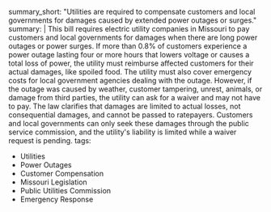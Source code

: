 summary_short: "Utilities are required to compensate customers and local governments for damages caused by extended power outages or surges."
summary: |
  This bill requires electric utility companies in Missouri to pay customers and local governments for damages when there are long power outages or power surges. If more than 0.8% of customers experience a power outage lasting four or more hours that lowers voltage or causes a total loss of power, the utility must reimburse affected customers for their actual damages, like spoiled food. The utility must also cover emergency costs for local government agencies dealing with the outage. However, if the outage was caused by weather, customer tampering, unrest, animals, or damage from third parties, the utility can ask for a waiver and may not have to pay. The law clarifies that damages are limited to actual losses, not consequential damages, and cannot be passed to ratepayers. Customers and local governments can only seek these damages through the public service commission, and the utility's liability is limited while a waiver request is pending.
tags:
  - Utilities
  - Power Outages
  - Customer Compensation
  - Missouri Legislation
  - Public Utilities Commission
  - Emergency Response
